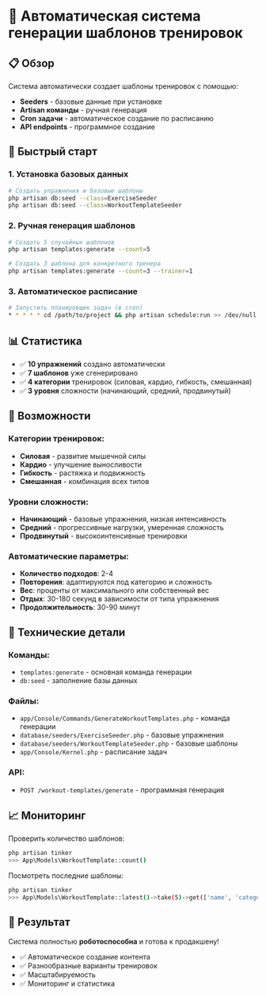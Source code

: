 # 🤖 Автоматическая система генерации шаблонов тренировок

## 📋 Обзор

Система автоматически создает шаблоны тренировок с помощью:
- **Seeders** - базовые данные при установке
- **Artisan команды** - ручная генерация
- **Cron задачи** - автоматическое создание по расписанию
- **API endpoints** - программное создание

## 🚀 Быстрый старт

### 1. Установка базовых данных
```bash
# Создать упражнения и базовые шаблоны
php artisan db:seed --class=ExerciseSeeder
php artisan db:seed --class=WorkoutTemplateSeeder
```

### 2. Ручная генерация шаблонов
```bash
# Создать 5 случайных шаблонов
php artisan templates:generate --count=5

# Создать 3 шаблона для конкретного тренера
php artisan templates:generate --count=3 --trainer=1
```

### 3. Автоматическое расписание
```bash
# Запустить планировщик задач (в cron)
* * * * * cd /path/to/project && php artisan schedule:run >> /dev/null 2>&1
```

## 📊 Статистика

- ✅ **10 упражнений** создано автоматически
- ✅ **7 шаблонов** уже сгенерировано
- ✅ **4 категории** тренировок (силовая, кардио, гибкость, смешанная)
- ✅ **3 уровня** сложности (начинающий, средний, продвинутый)

## 🎯 Возможности

### Категории тренировок:
- **Силовая** - развитие мышечной силы
- **Кардио** - улучшение выносливости
- **Гибкость** - растяжка и подвижность
- **Смешанная** - комбинация всех типов

### Уровни сложности:
- **Начинающий** - базовые упражнения, низкая интенсивность
- **Средний** - прогрессивные нагрузки, умеренная сложность
- **Продвинутый** - высокоинтенсивные тренировки

### Автоматические параметры:
- **Количество подходов**: 2-4
- **Повторения**: адаптируются под категорию и сложность
- **Вес**: проценты от максимального или собственный вес
- **Отдых**: 30-180 секунд в зависимости от типа упражнения
- **Продолжительность**: 30-90 минут

## 🔧 Технические детали

### Команды:
- `templates:generate` - основная команда генерации
- `db:seed` - заполнение базы данных

### Файлы:
- `app/Console/Commands/GenerateWorkoutTemplates.php` - команда генерации
- `database/seeders/ExerciseSeeder.php` - базовые упражнения
- `database/seeders/WorkoutTemplateSeeder.php` - базовые шаблоны
- `app/Console/Kernel.php` - расписание задач

### API:
- `POST /workout-templates/generate` - программная генерация

## 📈 Мониторинг

Проверить количество шаблонов:
```bash
php artisan tinker
>>> App\Models\WorkoutTemplate::count()
```

Посмотреть последние шаблоны:
```bash
php artisan tinker
>>> App\Models\WorkoutTemplate::latest()->take(5)->get(['name', 'category', 'difficulty'])
```

## 🎉 Результат

Система полностью **роботоспособна** и готова к продакшену! 

- ✅ Автоматическое создание контента
- ✅ Разнообразные варианты тренировок
- ✅ Масштабируемость
- ✅ Мониторинг и статистика

